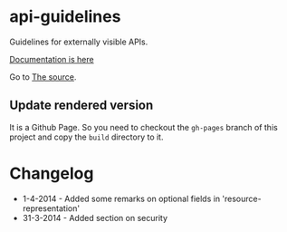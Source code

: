 api-guidelines
==============

Guidelines for externally visible APIs.

[Documentation is here](https://github.scm.corp.ebay.com/pages/ecg-marktplaats/api-guidelines/)

Go to [The source](source/index.rst).

Update rendered version
-----------------------

It is a Github Page. So you need to checkout the `gh-pages` branch of this project and copy the `build` directory to it. 


Changelog
=========

* 1-4-2014 - Added some remarks on optional fields in 'resource-representation'
* 31-3-2014 - Added section on security
